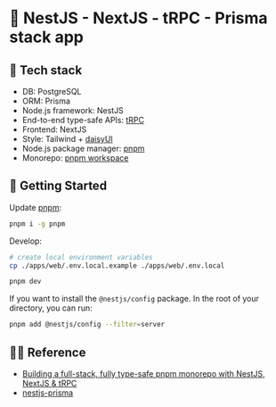 # 🎏 NestJS - NextJS - tRPC - Prisma stack app

## 🍰 Tech stack

- DB: PostgreSQL
- ORM: Prisma
- Node.js framework: NestJS
- End-to-end type-safe APIs: [tRPC](https://trpc.io/)
- Frontend: NextJS
- Style: Tailwind + [daisyUI](https://daisyui.com/)
- Node.js package manager: [pnpm](https://pnpm.io)
- Monorepo: [pnpm workspace](https://pnpm.io/workspaces)

## 🥕 Getting Started

Update [pnpm](https://pnpm.io):

```sh
pnpm i -g pnpm
```

Develop:

```sh
# create local environment variables
cp ./apps/web/.env.local.example ./apps/web/.env.local

pnpm dev
```

If you want to install the `@nestjs/config` package. In the root of your directory, you can run:

```sh
pnpm add @nestjs/config --filter=server
```

## 🧚‍♀️ Reference

- [Building a full-stack, fully type-safe pnpm monorepo with NestJS, NextJS & tRPC](https://www.tomray.dev/nestjs-nextjs-trpc)
- [nestjs-prisma](https://www.tomray.dev/nestjs-prisma)
